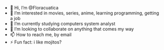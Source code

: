 - 👋 Hi, I’m @Floracuatica
- 👀 I’m interested in movies, series, anime, learning programming, getting a job
- 🌱 I’m currently studying computers system analyst
- 💞️ I’m looking to collaborate on anything that comes my way
- 📫 How to reach me, by email
- ⚡ Fun fact: i like mojitos?

<!---
Floracuatica/Floracuatica is a ✨ special ✨ repository because its `README.md` (this file) appears on your GitHub profile.
You can click the Preview link to take a look at your changes.
--->
